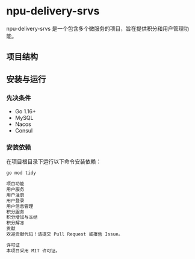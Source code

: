 <!--
 * @Author: weihua hu
 * @Date: 2024-12-02 14:20:50
 * @LastEditTime: 2024-12-02 14:29:23
 * @LastEditors: weihua hu
 * @Description: 
-->
# npu-delivery-srvs

npu-delivery-srvs 是一个包含多个微服务的项目，旨在提供积分和用户管理功能。

## 项目结构


## 安装与运行

### 先决条件

- Go 1.16+
- MySQL
- Nacos
- Consul

### 安装依赖

在项目根目录下运行以下命令安装依赖：

```sh
go mod tidy

项目功能
用户服务
用户注册
用户登录
用户信息管理
积分服务
积分增加与冻结
积分解冻
贡献
欢迎贡献代码！请提交 Pull Request 或报告 Issue。

许可证
本项目采用 MIT 许可证。

